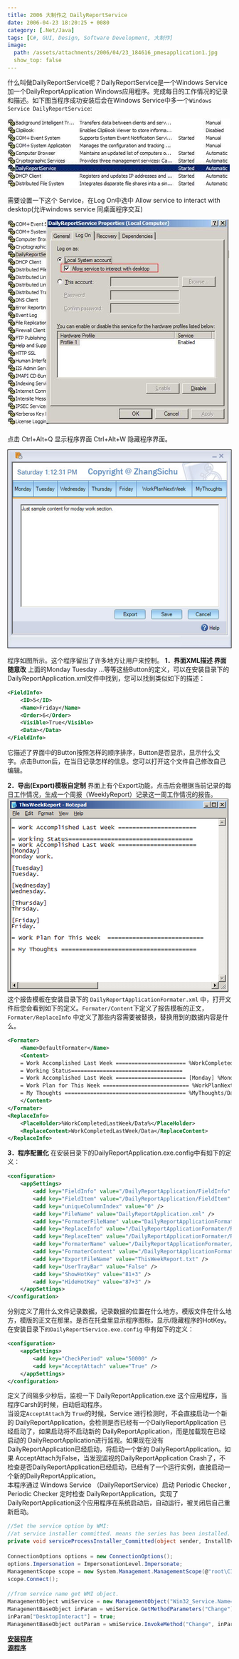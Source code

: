 ```yaml
---
title: 2006 大制作之 DailyReportService
date: 2006-04-23 18:20:25 + 0080
category: [.Net/Java]
tags: [C#, GUI, Design, Software Development, 大制作]
image:
  path: /assets/attachments/2006/04/23_184616_pmesapplication1.jpg
  show_top: false
---
```


什么叫做DailyReportService呢？DailyReportService是一个Windows Service加一个DailyReportApplication Windows应用程序。完成每日的工作情况的记录和描述。如下图当程序成功安装后会在Windows Service中多一个`Windows Service DailyReportService`:  

![Window Service](/assets/attachments/2006/04/23_184622_gd6jservice1.jpg)  

需要设置一下这个 Service，在Log On中选中 Allow service to interact with desktop(允许windows service 同桌面程序交互)  

![Window Service](/assets/attachments/2006/04/23_184626_pmesservice2.jpg)  

点击 Ctrl+Alt+Q 显示程序界面 Ctrl+Alt+W 隐藏程序界面。  

![GUI](/assets/attachments/2006/04/23_184616_pmesapplication1.jpg)  

程序如图所示。这个程序留出了许多地方让用户来控制。 
**1．界面XML描述 界面随意改**
上面的Monday Tuesday …等等这些Button的定义，可以在安装目录下的DailyReportApplication.xml文件中找到，您可以找到类似如下的描述：  
```xml
<FieldInfo>  
    <ID>5</ID>   
    <Name>Friday</Name>   
    <Order>6</Order>   
    <Visible>True</Visible>   
    <Data></Data>   
</FieldInfo>
```
它描述了界面中的Button按照怎样的顺序排序，Button是否显示，显示什么文字。点击Button后，在当日记录怎样的信息。您可以打开这个文件自己修改自己编辑。 

**2．导出(Export)模板自定制**
界面上有个Export功能，点击后会根据当前记录的每日工作情况，生成一个周报（WeeklyReport）记录这一周工作情况的报告。  
![Report](/assets/attachments/2006/04/23_181853_63u9exprot.gif)  
这个报告模板在安装目录下的 `DailyReportApplicationFormater.xml` 中，打开文件后您会看到如下的定义。`Formater/Content`下定义了报告模板的正文，`Formater/ReplaceInfo` 中定义了那些内容需要被替换，替换用到的数据内容是什么。
```xml
<Formater>  
    <Name>DefaultFormater</Name>   
    <Content>
    = Work Accomplished Last Week ====================== %WorkCompletedLastWeek/Data% 
    = Working Status=================================== 
    = Work Accomplished Last Week ====================== [Monday] %Monday/Data% [Tuesday] %Tuesday/Data% [Wednesday] %Wednesday/Data% [Thursday] %Thursday/Data% [Friday] %Friday/Data% 
    = Work Plan for This Week =========================== %WorkPlanNextWeek/Data% 
    = My Thoughts ====================================== %MyThoughts/Data%  
    </Content>  
</Formater>  
<ReplaceInfo>  
    <PlaceHolder>%WorkCompletedLastWeek/Data%</PlaceHolder>   
    <ReplaceContent>WorkCompletedLastWeek/Data</ReplaceContent>   
</ReplaceInfo>
```

**3．程序配置化**
在安装目录下的DailyReportApplication.exe.config中有如下的定义：
```xml 
<configuration>  
    <appSettings>  
        <add key="FieldInfo" value="/DailyReportApplication/FieldInfo" />   
        <add key="FieldItem" value="/DailyReportApplication/FieldItem" />   
        <add key="uniqueColumnIndex" value="0" />   
        <add key="FileName" value="DailyReportApplication.xml" />   
        <add key="FormaterFileName" value="DailyReportApplicationFormater.xml" />   
        <add key="ReplaceInfo" value="/DailyReportApplicationFormater/ReplaceInfo" />   
        <add key="ReplaceItem" value="/DailyReportApplicationFormater/ReplaceItem" />   
        <add key="FormaterName" value="/DailyReportApplicationFormater/Formater/Name" />   
        <add key="FormaterContent" value="/DailyReportApplicationFormater/Formater/Content" />   
        <add key="ExportFileName" value="ThisWeekReport.txt" />   
        <add key="UserTrayBar" value="False" />   
        <add key="ShowHotKey" value="81+3" />   
        <add key="HideHotKey" value="87+3" />   
    </appSettings>  
</configuration>
```
分别定义了用什么文件记录数据，记录数据的位置在什么地方。模版文件在什么地方，模版的正文在那里。是否在托盘里显示程序图标，显示/隐藏程序的HotKey。  
在安装目录下`的DailyReportService.exe.config` 中有如下的定义：  
```xml
<configuration>  
    <appSettings>  
        <add key="CheckPeriod" value="50000" />  
        <add key="AcceptAttach" value="True" />  
    </appSettings>  
</configuration>
```

定义了间隔多少秒后，监视一下 DailyReportApplication.exe 这个应用程序，当程序Carsh的时候，自动启动程序。  
当设定`AcceptAttach`为 `True`的时候，Service 进行检测时，不会直接启动一个新的 DailyReportApplication，会检测是否已经有一个DailyReportApplication 已经启动了，如果启动将不启动新的 DailyReportApplication，而是加载现在已经启动的 DailyReportApplication进行监视。如果现在没有 DailyReportApplication已经启动，将启动一个新的 DailyReportApplication。如果 AcceptAttach为False，当发现监视的DailyReportApplication Crash了，不检查是否DailyReportApplication已经启动，已经有了一个运行实例，直接启动一个新的DailyReportApplication。  
本程序通过 Windows Service （DailyReportService）启动 Periodic Checker , Periodic Checker 定时检查 DailyReportApplication。实现了DailyReportApplication这个应用程序在系统启动后，自动运行，被关闭后自己重新启动。 

```c#
//Set the service option by WMI:  
//at service installer committed. means the series has been installed.  
private void serviceProcessInstaller_Committed(object sender, InstallEventArgs e)  

ConnectionOptions options = new ConnectionOptions(); 
options.Impersonation = ImpersonationLevel.Impersonate; 
ManagementScope scope = new System.Management.ManagementScope(@"root\CIMV2", options); 
scope.Connect(); 

//from service name get WMI object.  
ManagementObject wmiService = new ManagementObject("Win32_Service.Name=" + serviceInstaller.ServiceName + ""); 
ManagementBaseObject inParam = wmiService.GetMethodParameters("Change"); 
inParam["DesktopInteract"] = true;  
ManagementBaseObject outParam = wmiService.InvokeMethod("Change", inParam, null); 
```

[**安装程序**](/assets/attachments/2006/04/23_182003_63u9DailyReportSetup.rar)  
[**源程序**](/assets/attachments/2006/04/27_115024_sphwDailyReportService.rar)

